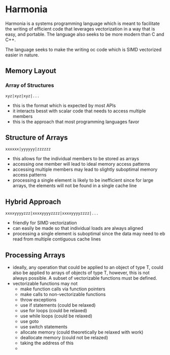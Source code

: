# Harmonia
Harmonia is a systems programming language which is meant to facilitate the 
writing of efficient code that leverages vectorization in a way that is easy,
and portable. The language also seeks to be more modern than C and C++.

The language seeks to make the writing oc code which is SIMD vectorized 
easier in nature. 


## Memory Layout
### Array of Structures
`xyz|xyz|xyz|...`
* this is the format which is expected by most APIs
* it interacts besst with scalar code that needs to access multiple members 
* this is the approach that most programming languages favor

## Structure of Arrays
`xxxxxx|yyyyyy|zzzzzz`
* this allows for the individual members to be stored as arrays
* accessing one member will lead to ideal memory access patterns
* accessing multiple members may lead to slightly suboptimal memory access 
  patterns
* processing a single element is likely to be inefficient since for large 
  arrays, the elements will not be found in a single cache line

## Hybrid Approach
`xxxxyyyyzzz|xxxxyyyyzzzz|xxxxyyyyzzzz|...`
* friendly for SIMD vectorization
* can easily be made so that individual loads are always aligned
* processing a single element is suboptimal since the data may need to eb 
  read from multiple contiguous cache lines

## Processing Arrays
* ideally, any operation that could be applied to an object of type T, could 
  also be applied to arrays of objects of type T, however, this is not 
  always possible. A subset of vectorizable functions must be defined.
* vectorizable functions may not
  * make function calls via function pointers
  * make calls to non-vectorizable functions
  * throw exceptions
  * use if statements (could be relaxed)
  * use for loops (could be relaxed)
  * use while loops (could be relaxed)
  * use goto
  * use switch statements
  * allocate memory (could theoretically be relaxed with work)
  * deallocate memory (could not be relazed)
  * taking the address of this
  * 